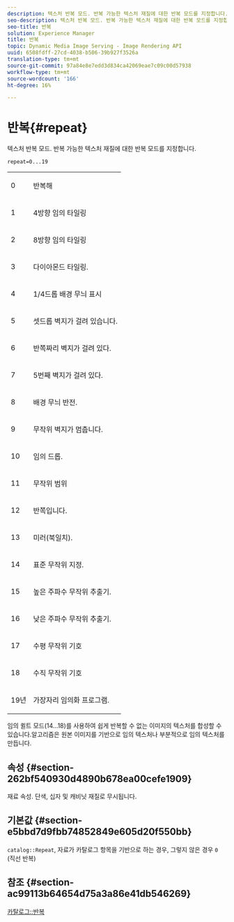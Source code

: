 ```yaml
---
description: 텍스처 반복 모드. 반복 가능한 텍스처 재질에 대한 반복 모드를 지정합니다.
seo-description: 텍스처 반복 모드. 반복 가능한 텍스처 재질에 대한 반복 모드를 지정합니다.
seo-title: 반복
solution: Experience Manager
title: 반복
topic: Dynamic Media Image Serving - Image Rendering API
uuid: 6508fdff-27cd-4038-b506-39b927f3526a
translation-type: tm+mt
source-git-commit: 97a84e8e7edd3d834ca42069eae7c09c00d57938
workflow-type: tm+mt
source-wordcount: '166'
ht-degree: 16%

---
```



# 반복{#repeat}

텍스처 반복 모드. 반복 가능한 텍스처 재질에 대한 반복 모드를 지정합니다.

`repeat=0...19`

<table id="simpletable_0D54E62EAF50482A95EDE166D0645D9E"> 
 <tr class="strow"> 
  <td class="stentry"> <p>0 </p> </td> 
  <td class="stentry"> <p>반복해 </p> </td> 
 </tr> 
 <tr class="strow"> 
  <td class="stentry"> <p>1 </p> </td> 
  <td class="stentry"> <p>4방향 임의 타일링 </p> </td> 
 </tr> 
 <tr class="strow"> 
  <td class="stentry"> <p>2 </p> </td> 
  <td class="stentry"> <p>8방향 임의 타일링 </p> </td> 
 </tr> 
 <tr class="strow"> 
  <td class="stentry"> <p>3 </p> </td> 
  <td class="stentry"> <p>다이아몬드 타일링. </p> </td> 
 </tr> 
 <tr class="strow"> 
  <td class="stentry"> <p>4 </p> </td> 
  <td class="stentry"> <p>1/4드롭 배경 무늬 표시 </p> </td> 
 </tr> 
 <tr class="strow"> 
  <td class="stentry"> <p>5 </p> </td> 
  <td class="stentry"> <p>셋드롭 벽지가 걸려 있습니다. </p> </td> 
 </tr> 
 <tr class="strow"> 
  <td class="stentry"> <p>6 </p> </td> 
  <td class="stentry"> <p>반쪽짜리 벽지가 걸려 있다. </p> </td> 
 </tr> 
 <tr class="strow"> 
  <td class="stentry"> <p>7 </p> </td> 
  <td class="stentry"> <p>5번째 벽지가 걸려 있다. </p> </td> 
 </tr> 
 <tr class="strow"> 
  <td class="stentry"> <p>8 </p> </td> 
  <td class="stentry"> <p>배경 무늬 반전. </p> </td> 
 </tr> 
 <tr class="strow"> 
  <td class="stentry"> <p>9 </p> </td> 
  <td class="stentry"> <p>무작위 벽지가 멈춥니다. </p> </td> 
 </tr> 
 <tr class="strow"> 
  <td class="stentry"> <p>10 </p> </td> 
  <td class="stentry"> <p>임의 드롭. </p> </td> 
 </tr> 
 <tr class="strow"> 
  <td class="stentry"> <p>11 </p> </td> 
  <td class="stentry"> <p>무작위 범위 </p> </td> 
 </tr> 
 <tr class="strow"> 
  <td class="stentry"> <p>12 </p> </td> 
  <td class="stentry"> <p>반쪽입니다. </p> </td> 
 </tr> 
 <tr class="strow"> 
  <td class="stentry"> <p>13 </p> </td> 
  <td class="stentry"> <p>미러(북일치). </p> </td> 
 </tr> 
 <tr class="strow"> 
  <td class="stentry"> <p>14 </p> </td> 
  <td class="stentry"> <p>표준 무작위 지정. </p> </td> 
 </tr> 
 <tr class="strow"> 
  <td class="stentry"> <p>15 </p> </td> 
  <td class="stentry"> <p>높은 주파수 무작위 추출기. </p> </td> 
 </tr> 
 <tr class="strow"> 
  <td class="stentry"> <p>16 </p> </td> 
  <td class="stentry"> <p>낮은 주파수 무작위 추출기. </p> </td> 
 </tr> 
 <tr class="strow"> 
  <td class="stentry"> <p>17 </p> </td> 
  <td class="stentry"> <p>수평 무작위 기호 </p> </td> 
 </tr> 
 <tr class="strow"> 
  <td class="stentry"> <p>18 </p> </td> 
  <td class="stentry"> <p>수직 무작위 기호 </p> </td> 
 </tr> 
 <tr class="strow"> 
  <td class="stentry"> <p>19년 </p> </td> 
  <td class="stentry"> <p>가장자리 임의화 프로그램. </p> </td> 
 </tr> 
</table>

임의 퀼트 모드(14...18)를 사용하여 쉽게 반복할 수 없는 이미지의 텍스처를 합성할 수 있습니다.알고리즘은 원본 이미지를 기반으로 임의 텍스처나 부분적으로 임의 텍스처를 만듭니다.

## 속성 {#section-262bf540930d4890b678ea00cefe1909}

재료 속성. 단색, 십자 및 캐비닛 재질로 무시됩니다.

## 기본값 {#section-e5bbd7d9fbb74852849e605d20f550bb}

`catalog::Repeat`, 자료가 카탈로그 항목을 기반으로 하는 경우, 그렇지 않은 경우  `0` (직선 반복)

## 참조 {#section-ac99113b64654d75a3a86e41db546269}

[카탈로그::반복](../../../../../ir-api/material-cat/image-rendering-api-ref/c-ir-material-catalog/c-ir-material-data-reference/r-ir-cat-repeat.md#reference-20e149211e1f4e8285db5ecb83c1902e)
